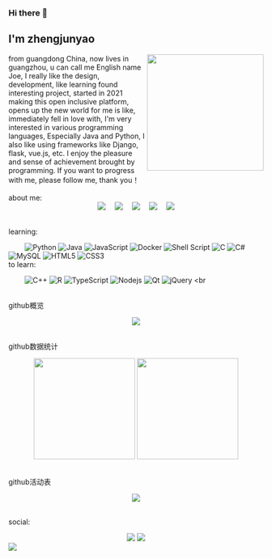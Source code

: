 ### Hi there 👋<h2> I'm zhengjunyao</h2>
<img align='right' src="https://bu.dusays.com/2022/01/04/ca2e87a6794d8.webp" width="230">   
 from guangdong China, now lives in guangzhou, u can call me English name Joe, I really like the design, development, like learning found interesting project, started in 2021 making this open inclusive platform, opens up the new world for me is like, immediately fell in love with, I'm very interested in various programming languages, Especially Java and Python, I also like using frameworks like Django, flask, vue.js, etc.  I enjoy the pleasure and sense of achievement brought by programming. If you want to progress with me, please follow me, thank you！
<br>
<br>
<!-- 个人资料徽标 -->
about me:
<div align="center">
  <a href="https://zhengjunyao.top/"><img src="https://bu.dusays.com/2022/01/04/b95a7695a7d2f.gif"></a>&emsp;
  <a href="https://blog.csdn.net/weixin_41471337/"><img src="https://img.shields.io/badge/CSDN-%E5%8D%9A%E5%AE%A2-c32136"></a>&emsp;
  <a href="https://space.bilibili.com/172464171/"><img src="https://img.shields.io/badge/bilibili-B%E7%AB%99-ff69b4"></a>&emsp;
  <a href="https://www.zhihu.com/people/zheng-jun-yao-55/"><img src="https://img.shields.io/badge/zhihu-%E7%9F%A5%E4%B9%8E-blue"></a>&emsp;
<!-- 访客数统计徽标 -->
<img src="https://visitor-badge.glitch.me/badge?page_id=noutinmountain" /></div>
<br>

learning:

&emsp;&emsp;
![Python](https://img.shields.io/badge/-Python-pink?style=flat-square&logo=Python)
![Java](https://img.shields.io/badge/-java-yellow?style=flat-square&logo=java)
![JavaScript](https://img.shields.io/badge/-JavaScript-oringe?style=flat-square&logo=javascript)
![Docker](https://img.shields.io/badge/-Docker-FCC624?style=flat-square&logo=docker)
![Shell Script](https://img.shields.io/badge/shell_script-%4285F4.svg?style=style=flat-square&logo=gnu-bash&logoColor=white)
![C](https://img.shields.io/badge/c-%2300599C.svg?style=flat-square&logo=c&logoColor=white)
![C#](https://img.shields.io/badge/c%23-%23239120.svg?style=flat-square&logo=c-sharp&logoColor=white)
![MySQL](https://img.shields.io/badge/mysql-%2300f.svg?style=flat-square&logo=mysql&logoColor=white)
![HTML5](https://img.shields.io/badge/-HTML5-E34F26?style=flat-square&logo=html5&logoColor=white)
![CSS3](https://img.shields.io/badge/-CSS3-1572B6?style=flat-square&logo=css3)
<br>
to learn:

&emsp;&emsp;
![C++](https://img.shields.io/badge/-C++-00599C?style=flat-square&logo=c)
![R](https://img.shields.io/badge/r-%23276DC3.svg?style=flat-square&logo=r&logoColor=white)
![TypeScript](https://img.shields.io/badge/typescript-%23007ACC.svg?style=flat-square&logo=typescript&logoColor=white)
![Nodejs](https://img.shields.io/badge/-Nodejs-c0ebd?style=flat-square&logo=Node.js)
![Qt](https://img.shields.io/badge/Qt-%23217346.svg?style=style=flat-square&logo=Qt&logoColor=white)
![jQuery](https://img.shields.io/badge/jquery-%230769AD.svg?style=style=flat-square&logo=jquery&logoColor=white)
<br
<br>
<br>
<!-- GitHub奖杯🏆 -->
github概览
<div align="center"><img src="https://github-profile-trophy.vercel.app/?username=noutinmountain&theme=gruvbox&row=1&column=7&no-frame=true&no-bg=true" /></div>
<br>

github数据统计
<!-- GitHub stats -->
<div align="center">
  <img height="200px" src="https://github-readme-stats.vercel.app/api?username=noutinmountain&show_icons=true&theme=radical" />
  <img height="200px" src="https://github-readme-stats.vercel.app/api/top-langs/?username=noutinmountain&layout=compact)](https://github.com/anuraghazra/github-readme-stats" />
</div>
<br>

github活动表
<!-- GitHub Activity Graph -->
<div align="center"><img src="https://activity-graph.herokuapp.com/graph?username=noutinmountain&theme=xcode" /></div>
<br>

social:
<!-- BiliBili和CSDN数据 -->
<div align="center">
  <a href="https://space.bilibili.com/172464171/"><img src="https://stats.justsong.cn/api/bilibili/?id=172464171"/></a>
  <a href="https://blog.csdn.net/weixin_41471337"><img src="https://stats.justsong.cn/api/csdn?id=weixin_41471337"/></a>
</div>
<img src="https://imgur.com/rilHVxA.png"/>
